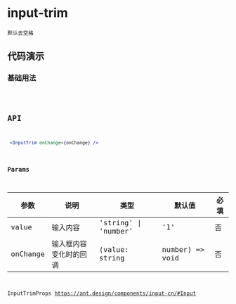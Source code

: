 # input-trim

`默认去空格`

## 代码演示

### 基础用法

<code src="./input-trim-use.tsx" />


## API

```jsx | pure
 <InputTrim onChange={onChange} />
```

### Params

| 参数     | 说明                   | 类型                 | 默认值          | 必填 |
| -------- | ---------------------- | -------------------- | --------------- | ---- |
| value    | 输入内容               | 'string' \| 'number' | '1'             | 否   |
| onChange | 输入框内容变化时的回调 | (value: string       | number) => void | 否   |

InputTrimProps https://ant.design/components/input-cn/#Input
